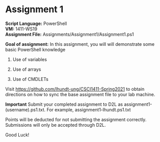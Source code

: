 ﻿# Assignment 1

**Script Language:** PowerShell </br>
**VM:** 1411-WS19</br>
**Assignment File:** Assignments/Assignment1/Assignment1.ps1</br>

**Goal of assignment:** In this assignment, you will will demonstrate some basic PowerShell knowledge

1. Use of variables

2. Use of arrays

3. Use of CMDLETs

Visit https://github.com/lhundt-ung/CSCI1411-Spring2021  to obtain directions on how to sync the base assignment file to your lab machine.

**Important** Submit your completed assignment to D2L as assignment1-(username).ps1.txt. For example, assignment1-lhundt.ps1.txt

Points will be deducted for not submitting the assignment correctly. Submissions will only be accepted through D2L. 

Good Luck!
